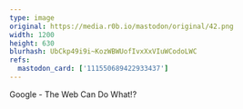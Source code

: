 ```yaml
---
type: image
original: https://media.r0b.io/mastodon/original/42.png
width: 1200
height: 630
blurhash: UbCkp49i9i~KozWBWUofIvxXxVIuWCodoLWC
refs:
  mastodon_card: ['111550689422933437']
---
```


Google - The Web Can Do What!?
